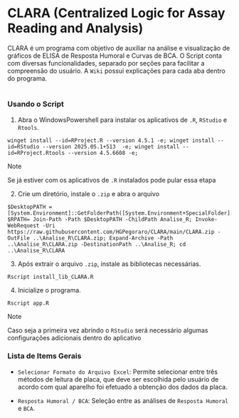 # CLARA (Centralized Logic for Assay Reading and Analysis)
CLARA é um programa com objetivo de auxiliar na análise e visualização de gráficos de ELISA de Resposta Humoral e Curvas de BCA. O Script conta com diversas funcionalidades, separado por seções para facilitar a compreensão do usuário. A `Wiki` possui explicações para cada aba dentro do programa.
#
### Usando o Script

1. Abra o WindowsPowershell para instalar os aplicativos de `.R`, `RStudio` e `Rtools`.
```
winget install --id=RProject.R --version 4.5.1 -e; winget install --id=RStudio --version 2025.05.1+513  -e; winget install --id=RProject.Rtools --version 4.5.6608 -e; 
```

>[!NOTE]
>Se já estiver com os aplicativos de `.R` instalados pode pular essa etapa

2. Crie um diretório, instale o `.zip` e abra o arquivo
```
$DesktopPATH = [System.Environment]::GetFolderPath([System.Environment+SpecialFolder]::Desktop); $RPATH= Join-Path -Path $DesktopPATH -ChildPath Analise_R; Invoke-WebRequest -Uri https://raw.githubusercontent.com/HGPegoraro/CLARA/main/CLARA.zip -OutFile ..\Analise_R\CLARA.zip; Expand-Archive -Path ..\Analise_R\CLARA.zip -DestinationPath ..\Analise_R; cd ..\Analise_R\CLARA
```

3. Após extrair o arquivo `.zip`, instale as bibliotecas necessárias.
```
Rscript install_lib_CLARA.R
```

4. Inicialize o programa.
```
Rscript app.R
```

>[!NOTE]
>Caso seja a primeira vez abrindo o `RStudio` será necessário algumas configurações adicionais dentro do aplicativo

### Lista de Items Gerais

- `Selecionar Formato do Arquivo Excel`: Permite selecionar entre três métodos de leitura de placa, que deve ser escolhida pelo usuário de acordo com qual aparelho foi efetuado a obtenção dos dados da placa.

- `Resposta Humoral / BCA`: Seleção entre as análises de `Resposta Humoral` e `BCA`.
